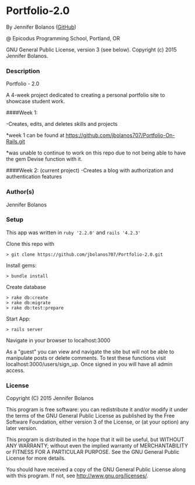 # Portfolio-2.0

<a href="APP LINK IF APPLICABLE" target="#"><APP LINK NAME></a>

By Jennifer Bolanos (<a href=https://github.com/jbolanos707/Portfolio-2.0.git target="#">GitHub</a>)

@ Epicodus Programming School, Portland, OR

GNU General Public License, version 3 (see below). Copyright (c) 2015 Jennifer Bolanos.

### Description

Portfolio - 2.0

A 4-week project dedicated to creating a personal portfolio site to showcase
student work.

####Week 1:

-Creates, edits, and deletes skills and projects

*week 1 can be found at https://github.com/jbolanos707/Portfolio-On-Rails.git

*was unable to continue to work on this repo due to not being able to have the gem Devise function with it.

####Week 2: (current project)
-Creates a blog with authorization and authentication features

### Author(s)

Jennifer Bolanos

### Setup

This app was written in `ruby '2.2.0'` and `rails '4.2.3'`

Clone this repo with
```console
> git clone https://github.com/jbolanos707/Portfolio-2.0.git
```

Install gems:

```console
> bundle install
```

Create database
```console
> rake db:create
> rake db:migrate
> rake db:test:prepare
```

Start App:
```console
> rails server
```
Navigate in your browser to localhost:3000

As a "guest" you can view and navigate the site but will not be able to manipulate posts or delete comments. 
To test these functions visit localhost:3000/users/sign_up. Once signed in you will have all admin access.

### License ###
Copyright  (C)  2015  Jennifer Bolanos

This program is free software: you can redistribute it and/or modify
it under the terms of the GNU General Public License as published by
the Free Software Foundation, either version 3 of the License, or
(at your option) any later version.

This program is distributed in the hope that it will be useful,
but WITHOUT ANY WARRANTY; without even the implied warranty of
MERCHANTABILITY or FITNESS FOR A PARTICULAR PURPOSE.  See the
GNU General Public License for more details.

You should have received a copy of the GNU General Public License
along with this program.  If not, see <http://www.gnu.org/licenses/>.
